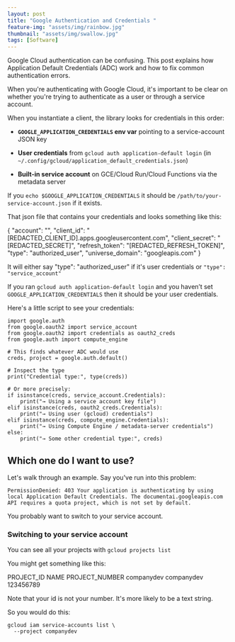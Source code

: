 ```yaml
---
layout: post
title: "Google Authentication and Credentials "
feature-img: "assets/img/rainbow.jpg"
thumbnail: "assets/img/swallow.jpg"
tags: [Software]
---
```


Google Cloud authentication can be confusing. This post explains how Application Default Credentials (ADC) work and how to fix common authentication errors.

When you're authenticating with Google Cloud, it's important to be clear on whether you're trying to authenticate as a user or through a service account.

When you instantiate a client, the library looks for credentials in this order:

- **`GOOGLE_APPLICATION_CREDENTIALS` env var** pointing to a service-account JSON key
    
- **User credentials** from `gcloud auth application-default login` (in `~/.config/gcloud/application_default_credentials.json`)
    
- **Built-in service account** on GCE/Cloud Run/Cloud Functions via the metadata server

If you `echo $GOOGLE_APPLICATION_CREDENTIALS` it should be `/path/to/your-service-account.json` if it exists.

That json file that contains your credentials and looks something like this:

{
  "account": "",
  "client_id": "[REDACTED_CLIENT_ID].apps.googleusercontent.com",
  "client_secret": "[REDACTED_SECRET]",
  "refresh_token": "[REDACTED_REFRESH_TOKEN]",
  "type": "authorized_user",
  "universe_domain": "googleapis.com"
}

It will either say "type": "authorized_user" if it's user credentials or `"type": "service_account"` 


If you ran `gcloud auth application-default login` and you haven’t set `GOOGLE_APPLICATION_CREDENTIALS` then it should be your user credentials.

Here's a little script to see your credentials:

```
import google.auth
from google.oauth2 import service_account
from google.oauth2 import credentials as oauth2_creds
from google.auth import compute_engine

# This finds whatever ADC would use
creds, project = google.auth.default()

# Inspect the type
print("Credential type:", type(creds))

# Or more precisely:
if isinstance(creds, service_account.Credentials):
    print("→ Using a service account key file")
elif isinstance(creds, oauth2_creds.Credentials):
    print("→ Using user (gcloud) credentials")
elif isinstance(creds, compute_engine.Credentials):
    print("→ Using Compute Engine / metadata-server credentials")
else:
    print("→ Some other credential type:", creds)
```

## Which one do I want to use?


Let's walk through an example. Say you've run into this problem:

```
PermissionDenied: 403 Your application is authenticating by using local Application Default Credentials. The documentai.googleapis.com API requires a quota project, which is not set by default.
```

You probably want to switch to your service account.

### Switching to your service account

You can see all your projects with `gcloud projects list`

You might get something like this: 

PROJECT_ID       NAME           PROJECT_NUMBER
companydev       companydev     123456789

Note that your id is not your number. It's more likely to be a text string.

So you would do this:

```
gcloud iam service-accounts list \
  --project companydev
```

